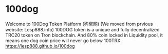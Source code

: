 # 100dog
Welcome to 100Dog Token Platform (狗窝网) (We moved from prvious website: Lesp888.info)
100DOG token is a unique and fully decentralized TRC20 token on Tron blockchain. And 80% coin locked in Liquidity pool, it means one dog coin price will never go below 100TRX.
https://lesp888.github.io/100dog
